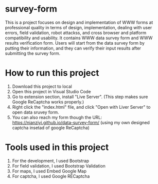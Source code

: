 # survey-form
This is a project focuses on design and implementation of WWW forms at professional quality in terms of design, implementation, dealing with user errors, field validation, robot attackss, and cross browser and platform compatibility and usability. It contains WWW data survey form and WWW results verification form. Users will start from the data survey form by putting their information, and they can verify their input results after submitting the survey form. 

# How to run this project
1. Download this project to local
2. Open this project in Visual Studio Code
3. Go to extension section, install "Live Server". (This step makes sure Google ReCaptcha works properly.)
4. Right click the "index.html" file, and click "Open with Liver Server" to open data sruvey form.
5. You can also reach my form though the URL: https://nianziyi.github.io/data-survey-form/ (using my own designed captcha insetad of google ReCaptcha)

# Tools used in this project
1. For the development, I used Bootstrap 
2. For field validation, I used Bootstrap Validation
3. For maps, I used Embed Google Map
4. For captcha, I used Google RECaptcha 
